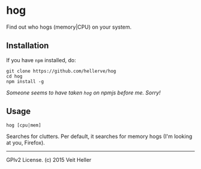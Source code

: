 # hog

Find out who hogs (memory|CPU) on your system.

## Installation

If you have `npm` installed, do:
```
git clone https://github.com/hellerve/hog
cd hog
npm install -g
```

*Someone seems to have taken `hog` on npmjs before me.
Sorry!*

## Usage
```
hog [cpu|mem]
```

Searches for clutters. Per default, it searches for memory hogs 
(I'm looking at you, Firefox).

<hr/>
GPlv2 License. (c) 2015 Veit Heller

